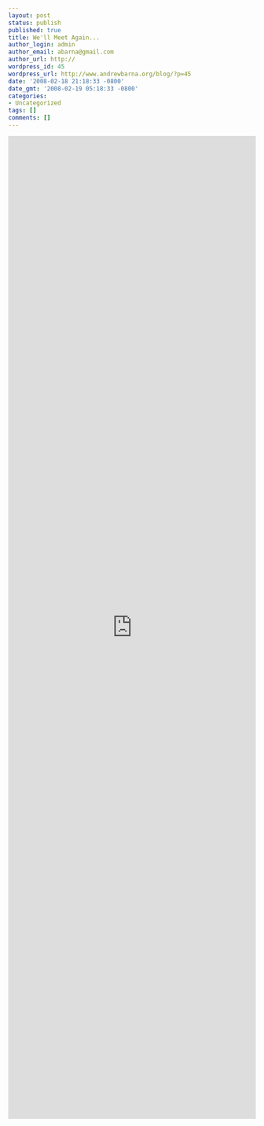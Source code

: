 ```yaml
---
layout: post
status: publish
published: true
title: We'll Meet Again...
author_login: admin
author_email: abarna@gmail.com
author_url: http://
wordpress_id: 45
wordpress_url: http://www.andrewbarna.org/blog/?p=45
date: '2008-02-18 21:18:33 -0800'
date_gmt: '2008-02-19 05:18:33 -0800'
categories:
- Uncategorized
tags: []
comments: []
---
```

<iframe style="height: 50vh;" width="100%" src="https://www.youtube.com/embed/-gb0mxcpPOU" frameborder="0" allow="accelerometer; autoplay; clipboard-write; encrypted-media; gyroscope; picture-in-picture" allowfullscreen></iframe>